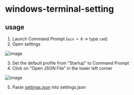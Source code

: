 # windows-terminal-setting

## usage

1. Launch Command Prompt (`win + R` -> type `cmd`)
2. Open settings

![image](https://user-images.githubusercontent.com/63488322/208843593-001decd7-1832-467d-b5d7-b52fb47e7e9e.png)

3. Set the default profile from "Startup" to Command Prompt
4. Click on "Open JSON File" in the lower left corner

![image](https://user-images.githubusercontent.com/63488322/208844331-d579ab13-f990-440c-aae4-1b0e1cab42b5.png)

5. Paste [settings.json](https://github.com/masachika-kamada/windows-terminal-setting/blob/main/settings.json) into settings.json
